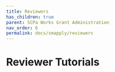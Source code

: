 ```yaml
---
title: Reviewers
has_children: true
parent: SCPa Works Grant Administration
nav_order: 6
permalink: docs/smapply/reviewers
---
```


# Reviewer Tutorials
